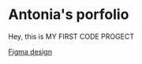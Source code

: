 # Antonia's porfolio

Hey, this is MY FIRST CODE PROGECT

[Figma design](https://www.figma.com/file/66LRSGgLcv9gIQoGY7HhtC/Personal-Portfolio-Website-Template-(Community)?type=design&node-id=0%3A1&mode=design&t=OOTvhaoZa74tOZSz-1)